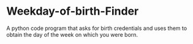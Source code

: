 # Weekday-of-birth-Finder
A python code program that asks for birth credentials and uses them to obtain the day of the week on which you were born.
